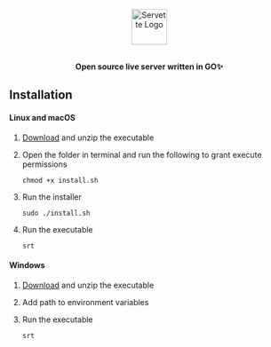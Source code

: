 <div align="center">
  <a href="https://github.com/reenphygeorge/servette">
    <img
      src="https://res.cloudinary.com/rxg/image/upload/v1687588200/servette/SERVETTE_duojtc.png"
      alt="Servette Logo"
      height="64"
    />
  </a>
  <br /><br />
  <p>
    <b>
      Open source live server written in GO✨
    </b>
  </p>
  <p>
</div>

## Installation

#### Linux and macOS

1. <a href="https://github.com/reenphygeorge/servette/releases/tag/v1.0.0">Download</a> and unzip the executable
2. Open the folder in terminal and run the following to grant execute permissions

       chmod +x install.sh

3. Run the installer

       sudo ./install.sh

4. Run the executable

       srt

#### Windows

1. <a href="https://github.com/reenphygeorge/servette/releases/tag/v1.0.0">Download</a> and unzip the executable
2. Add path to environment variables
3. Run the executable

       srt
